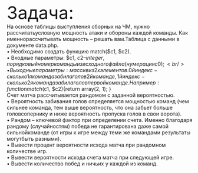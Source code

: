 <font size="18">Задача:</font><br/>
На основе таблицы выступления сборных на ЧМ, нужно рассчитатьусловную мощность атаки и обороны каждой команды. Как именнорассчитывать мощность – решать вам.Таблица с данными в документе data.php.<br/>
• Необходимо создать функцию match($c1, $c2).<br/>
• Входные параметры: $c1, $c2 – integer, порядковый номер команды из исходного файла (нумерация с 0);<br/>
• Выходные параметры: массив из 2х элементов. 0й индекс - сколько 1я команда забила голов 2й команде, 1й индекс - сколько 2я командазабила голов первой команде. Например:function match($c1, $c2){return array(2, 1); }<br/>
Счет матча рассчитывается рандомом с заданной вероятностью.<br/>
• Вероятность забивания голов определяется мощностью команд (чем сильнее команда, тем выше вероятность, что она забьет больше головсопернику и ниже вероятность пропуска голов в свои ворота).<br/>
• Рандом – ключевой фактор при определении счета. Именно благодаря рандому (случайностям) победа не гарантирована даже самой сильнойкоманде (от игры к игре между теми же командами результаты могутбыть разными).<br/>
• Вывести процент вероятности исхода матча при рандомном количестве игр.<br/>
• Вывести вероятности исхода счета матча при следующей игре.<br/>
• Вывести количество побед и ничьих у каждой из команд.<br/>
